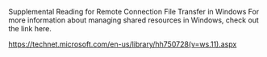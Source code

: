 Supplemental Reading for Remote Connection File Transfer in Windows
For more information about managing shared resources in Windows, check out the link here.

https://technet.microsoft.com/en-us/library/hh750728(v=ws.11).aspx
